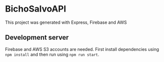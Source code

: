 # BichoSalvoAPI

This project was generated with Express, Firebase and AWS


## Development server

Firebase and AWS S3 accounts are needed.
First install dependencies using `npm install` and then run using `npm run start`.
